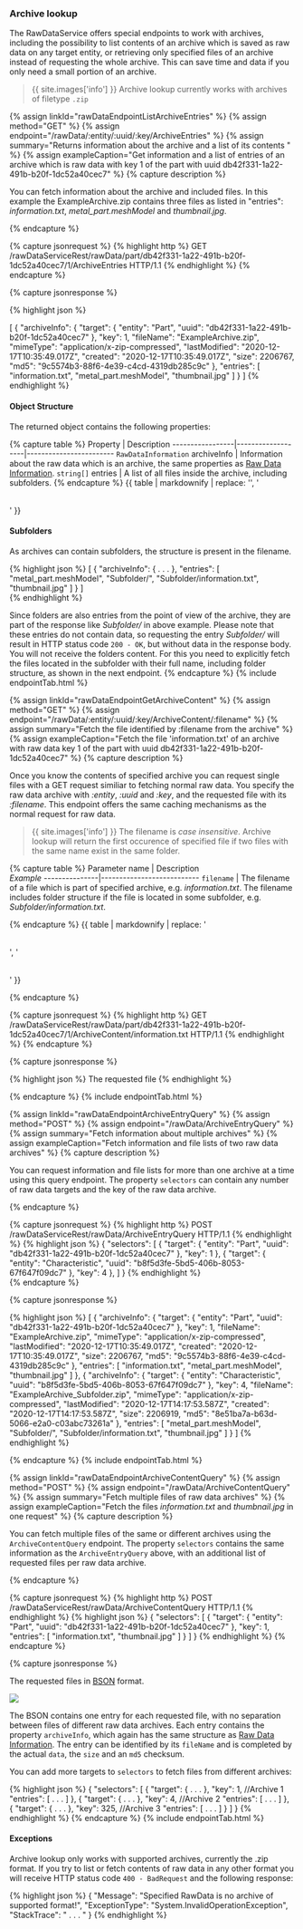 ### Archive lookup

The RawDataService offers special endpoints to work with archives, including the possibility to list contents of an archive which is saved as raw data on any target entity,
or retrieving only specified files of an archive instead of requesting the whole archive. This can save time and data if you only need a small portion of an archive.

>{{ site.images['info'] }} Archive lookup currently works with archives of filetype `.zip`

{% assign linkId="rawDataEndpointListArchiveEntries" %}
{% assign method="GET" %}
{% assign endpoint="/rawData/:entity/:uuid/:key/ArchiveEntries" %}
{% assign summary="Returns information about the archive and a list of its contents " %}
{% assign exampleCaption="Get information and a list of entries of an archive which is raw data with key 1 of the part with uuid db42f331-1a22-491b-b20f-1dc52a40cec7" %}
{% capture description %}

You can fetch information about the archive and included files. In this example the ExampleArchive.zip contains three files as listed in "entries":
_information.txt_, _metal_part.meshModel_ and _thumbnail.jpg_.

{% endcapture %}

{% capture jsonrequest %}
{% highlight http %}
GET /rawDataServiceRest/rawData/part/db42f331-1a22-491b-b20f-1dc52a40cec7/1/ArchiveEntries HTTP/1.1
{% endhighlight %}
{% endcapture %}

{% capture jsonresponse %}

 {% highlight json %}

 [
     {
         "archiveInfo": {
             "target": {
                 "entity": "Part",
                 "uuid": "db42f331-1a22-491b-b20f-1dc52a40cec7"
             },
             "key": 1,
             "fileName": "ExampleArchive.zip",
             "mimeType": "application/x-zip-compressed",
             "lastModified": "2020-12-17T10:35:49.017Z",
             "created": "2020-12-17T10:35:49.017Z",
             "size": 2206767,
             "md5": "9c5574b3-88f6-4e39-c4cd-4319db285c9c"
         },
         "entries": [
             "information.txt",
             "metal_part.meshModel",
             "thumbnail.jpg"
         ]
     }
 ]
{% endhighlight %}    

#### Object Structure

The returned object contains the following properties:

{% capture table %}
Property                             | Description
-----------------|-------------------|------------------------
<nobr><code>RawDataInformation</code> archiveInfo</nobr>    | Information about the raw data which is an archive, the same properties as [Raw Data Information](#rs-raw-data-information).
<nobr><code>string[]</code> entries</nobr>                  | A list of all files inside the archive, including subfolders.
{% endcapture %}
{{ table | markdownify | replace: '<table>', '<table class="table table-hover">' }}

#### Subfolders
As archives can contain subfolders, the structure is present in the filename.

 {% highlight json %}
 [
     {
         "archiveInfo": { . . . },
         "entries": [
             "metal_part.meshModel",
             "Subfolder/",
             "Subfolder/information.txt",
             "thumbnail.jpg"
         ]
     }
 ]   
{% endhighlight %}

Since folders are also entries from the point of view of the archive, they are part of the response like *Subfolder/* in above example.
Please note that these entries do not contain data, so requesting the entry *Subfolder/* will result in HTTP status code `200 - OK`, but without data in the response body.
You will not receive the folders content. For this you need to explicitly fetch the files located in the subfolder with their full name, including folder structure, as shown in the next endpoint.
{% endcapture %}
{% include endpointTab.html %}

{% assign linkId="rawDataEndpointGetArchiveContent" %}
{% assign method="GET" %}
{% assign endpoint="/rawData/:entity/:uuid/:key/ArchiveContent/:filename" %}
{% assign summary="Fetch the file identified by :filename from the archive" %}
{% assign exampleCaption="Fetch the file 'information.txt' of an archive with raw data key 1 of the part with uuid db42f331-1a22-491b-b20f-1dc52a40cec7" %}
{% capture description %}

Once you know the contents of specified archive you can request single files with a GET request similiar to fetching normal raw data.
You specify the raw data archive with *:entity*, *:uuid* and *:key*, and the requested file with its *:filename*.
This endpoint offers the same caching mechanisms as the normal request for raw data.

>{{ site.images['info'] }} The filename is *case insensitive*. Archive lookup will return the first occurence of specified file if two files with the same name exist in the same folder.

{% capture table %}
Parameter name | Description  <br> *Example*
---------------|---------------------------
`filename`     | The filename of a file which is part of specified archive, e.g. *information.txt*. The filename includes folder structure if the file is located in some subfolder, e.g. *Subfolder/information.txt*.

{% endcapture %}
{{ table | markdownify | replace: '<table>', '<table class="table table-hover">' }}

{% endcapture %}

{% capture jsonrequest %}
{% highlight http %}
GET /rawDataServiceRest/rawData/part/db42f331-1a22-491b-b20f-1dc52a40cec7/1/ArchiveContent/information.txt HTTP/1.1
{% endhighlight %}
{% endcapture %}

{% capture jsonresponse %}

{% highlight json %}
The requested file
{% endhighlight %}    

{% endcapture %}
{% include endpointTab.html %}

{% assign linkId="rawDataEndpointArchiveEntryQuery" %}
{% assign method="POST" %}
{% assign endpoint="/rawData/ArchiveEntryQuery" %}
{% assign summary="Fetch information about multiple archives" %}
{% assign exampleCaption="Fetch information and file lists of two raw data archives" %}
{% capture description %}

You can request information and file lists for more than one archive at a time using this query endpoint.
The property `selectors` can contain any number of raw data targets and the key of the raw data archive.

{% endcapture %}

{% capture jsonrequest %}
{% highlight http %}
POST /rawDataServiceRest/rawData/ArchiveEntryQuery HTTP/1.1
{% endhighlight %}
{% highlight json %}
{
    "selectors": [
        {
            "target": {
                "entity": "Part",
                "uuid": "db42f331-1a22-491b-b20f-1dc52a40cec7"
            },
            "key": 1
        },
        {
            "target": {
                "entity": "Characteristic",
                "uuid": "b8f5d3fe-5bd5-406b-8053-67f647f09dc7"
            },
            "key": 4
        },
    ]
}
{% endhighlight %}  
{% endcapture %}

{% capture jsonresponse %}

{% highlight json %}
[
    {
        "archiveInfo": {
            "target": {
                "entity": "Part",
                "uuid": "db42f331-1a22-491b-b20f-1dc52a40cec7"
            },
            "key": 1,
            "fileName": "ExampleArchive.zip",
            "mimeType": "application/x-zip-compressed",
            "lastModified": "2020-12-17T10:35:49.017Z",
            "created": "2020-12-17T10:35:49.017Z",
            "size": 2206767,
            "md5": "9c5574b3-88f6-4e39-c4cd-4319db285c9c"
        },
        "entries": [
            "information.txt",
            "metal_part.meshModel",
            "thumbnail.jpg"
        ]
    },
    {
        "archiveInfo": {
            "target": {
                "entity": "Characteristic",
                "uuid": "b8f5d3fe-5bd5-406b-8053-67f647f09dc7"
            },
            "key": 4,
            "fileName": "ExampleArchive_Subfolder.zip",
            "mimeType": "application/x-zip-compressed",
            "lastModified": "2020-12-17T14:17:53.587Z",
            "created": "2020-12-17T14:17:53.587Z",
            "size": 2206919,
            "md5": "8e51ba7a-b63d-5066-e2a0-c03abc73261a"
        },
        "entries": [
            "metal_part.meshModel",
            "Subfolder/",
            "Subfolder/information.txt",
            "thumbnail.jpg"
        ]
    }
]
{% endhighlight %}    

{% endcapture %}
{% include endpointTab.html %}

{% assign linkId="rawDataEndpointArchiveContentQuery" %}
{% assign method="POST" %}
{% assign endpoint="/rawData/ArchiveContentQuery" %}
{% assign summary="Fetch multiple files of raw data archives" %}
{% assign exampleCaption="Fetch the files *information.txt* and *thumbnail.jpg* in one request" %}
{% capture description %}

You can fetch multiple files of the same or different archives using the `ArchiveContentQuery` endpoint.
The property `selectors` contains the same information as the `ArchiveEntryQuery` above, with an additional list of requested files per raw data archive.

{% endcapture %}

{% capture jsonrequest %}
{% highlight http %}
POST /rawDataServiceRest/rawData/ArchiveContentQuery HTTP/1.1
{% endhighlight %}
{% highlight json %}
{
    "selectors": [
        {
            "target": {
                "entity": "Part",
                "uuid": "db42f331-1a22-491b-b20f-1dc52a40cec7"
            },
            "key": 1,
            "entries": [
                "information.txt",
                "thumbnail.jpg"
            ]
        }
    ]
}
{% endhighlight %}
{% endcapture %}

{% capture jsonresponse %}

The requested files in [BSON](http://bsonspec.org/n) format.

<img src="/PiWeb-Api/images/archive_bson.png" class="img-responsive center-block">

The BSON contains one entry for each requested file, with no separation between files of different raw data archives. Each entry contains
the property `archiveInfo`, which again has the same structure as [Raw Data Information](#rs-raw-data-information). The entry can be identified by its
`fileName` and is completed by the actual `data`, the `size` and an `md5` checksum.

You can add more targets to `selectors` to fetch files from different archives:

{% highlight json %}
{
    "selectors": [
        {
            "target": { . . . },
            "key": 1,               //Archive 1
            "entries": [ . . . ]
        },
        {
            "target": { . . . },
            "key": 4,               //Archive 2
            "entries": [ . . . ]
        },
        {
            "target": { . . . },
            "key": 325,             //Archive 3
            "entries": [ . . . ]
        }
    ]
}
{% endhighlight %}
{% endcapture %}
{% include endpointTab.html %}

#### Exceptions

Archive lookup only works with supported archives, currently the .zip format. If you try to list or fetch contents of raw data in any other format you will receive HTTP status code `400 - BadRequest`
and the following response:

{% highlight json %}
{
    "Message": "Specified RawData is no archive of supported format!",
    "ExceptionType": "System.InvalidOperationException",
    "StackTrace": " . . . "
}
{% endhighlight %}

